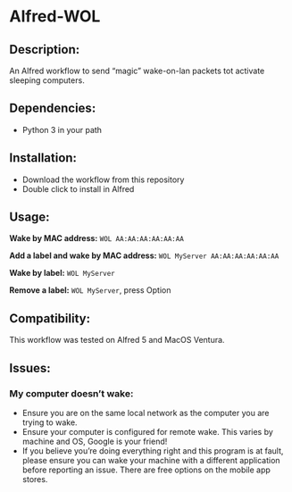 

# Alfred-WOL

## Description:
An Alfred workflow to send “magic” wake-on-lan packets tot activate sleeping computers. 

## Dependencies:
- Python 3	 in your path

## Installation:
- Download the workflow from this repository
- Double click to install in Alfred


## Usage:

**Wake by MAC address:** `WOL AA:AA:AA:AA:AA:AA`

**Add a label and wake by MAC address:** `WOL MyServer AA:AA:AA:AA:AA:AA`

**Wake by label:** `WOL MyServer`

**Remove a label:** `WOL MyServer`, press Option

## Compatibility:
This workflow was tested on Alfred 5 and MacOS Ventura. 

## Issues:

### My computer doesn’t wake:

- Ensure you are on the same local network as the computer you are trying to wake. 
- Ensure your computer is configured for remote wake. This varies by machine and OS, Google is your friend!
- If you believe you’re doing everything right and this program is at fault, please ensure you can wake your machine with a different application before reporting an issue. There are free options on the mobile app stores. 



